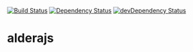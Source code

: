 [![Build Status](https://travis-ci.org/markwise/alderajs.svg?branch=master)](https://travis-ci.org/markwise/alderajs)
[![Dependency Status](https://david-dm.org/markwise/alderajs.svg)](https://david-dm.org/markwise/alderajs)
[![devDependency Status](https://david-dm.org/markwise/alderajs/dev-status.svg)](https://david-dm.org/markwise/alderajs#info=devDependencies)

# alderajs